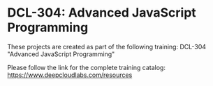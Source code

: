 # DCL-304: Advanced JavaScript Programming

These projects are created as part of the following training: DCL-304 "Advanced JavaScript Programming"

Please follow the link for the complete training catalog: https://www.deepcloudlabs.com/resources
